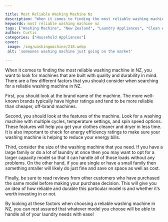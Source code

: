```yaml
---

title: Most Reliable Washing Machine Nz
description: "When it comes to finding the most reliable washing machine in NZ, you want to look for machines that are built with quality and du...get more info"
keywords: most reliable washing machine nz
tags: ["Washing Machine", "New Zealand", "Laundry Appliances", "Clean Appliance", "Appliance Guide", "Appliance Reviews"]
author: Curtis
categories: ["Household Appliances"]
cover: 
 image: /img/washingmachine/218.webp
 alt: 'someones washing machine just going on the market'

---
```


When it comes to finding the most reliable washing machine in NZ, you want to look for machines that are built with quality and durability in mind. There are a few different factors that you should consider when searching for a reliable washing machine in NZ. 

First, you should look at the brand name of the machine. The more well-known brands typically have higher ratings and tend to be more reliable than cheaper, off-brand machines. 

Second, you should look at the features of the machine. Look for a washing machine with multiple cycles, temperature settings, and spin speed options. These features will help you get your clothes cleaner and dryer in less time. It is also important to check for energy efficiency ratings to make sure your washing machine is helping to reduce your energy bills. 

Third, consider the size of the washing machine that you need. If you have a large family or do a lot of laundry at once then you may want to opt for a larger capacity model so that it can handle all of those loads without any problems. On the other hand, if you are single or have a small family then something smaller will likely do just fine and save on space as well as cost. 

Finally, be sure to read reviews from other customers who have purchased the same model before making your purchase decision. This will give you an idea of how reliable and durable this particular model is and whether it’s worth investing in or not. 

By looking at these factors when choosing a reliable washing machine in NZ, you can rest assured that whatever model you choose will be able to handle all of your laundry needs with ease!
